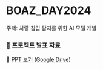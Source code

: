 # BOAZ_DAY2024
주제: 차량 침입 탐지를 위한 AI 모델 개발

### 📂 프로젝트 발표 자료  
📑 [PPT 보기 (Google Drive)](https://drive.google.com/file/d/1I-yRP-GrMNU66RD5ZU8WUvM5ks687pke/preview)

